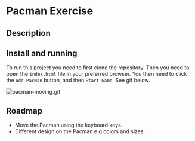 # Pacman Exercise

## Description

## Install and running
To run this project you need to first clone the repository. Then you need to open the `index.html` file in your preferred browser. 
You then need to click the `Add PacMan` button, and then `Start Game`.  See gif below.

![pacman-moving.gif](https://github.com/lsundmyhr/mit-pacman/edit/main/pacman-readme.gif?raw=true)

## Roadmap
- Move the Pacman using the keyboard keys. 
- Different design on the Pacman e.g colors and sizes